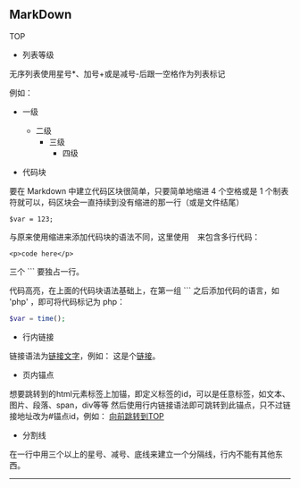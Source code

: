 ## MarkDown 
<div id='jump_top'>TOP</div>

* 列表等级

无序列表使用星号*、加号+或是减号-后跟一空格作为列表标记

例如：
* 一级
    * 二级
        * 三级
            * 四级

* 代码块

要在 Markdown 中建立代码区块很简单，只要简单地缩进 4 个空格或是 1 个制表符就可以，码区块会一直持续到没有缩进的那一行（或是文件结尾）


    $var = 123;

与原来使用缩进来添加代码块的语法不同，这里使用 ``` ``` 来包含多行代码：
```
<p>code here</p>
```
三个 ``` 要独占一行。

代码高亮，在上面的代码块语法基础上，在第一组 ``` 之后添加代码的语言，如 'php' ，即可将代码标记为 php：
```php
$var = time();
```

* 行内链接

链接语法为[链接文字](地址 "提示语")，例如：
这是个[链接](google.com "谷歌网站")。

* 页内锚点

想要跳转到的html元素标签上加锚，即定义标签的id，可以是任意标签，如文本、图片、段落、span，div等等
然后使用行内链接语法即可跳转到此锚点，只不过链接地址改为#锚点id，例如：
[向前跳转到TOP](#jump_top)

* 分割线

在一行中用三个以上的星号、减号、底线来建立一个分隔线，行内不能有其他东西。

______